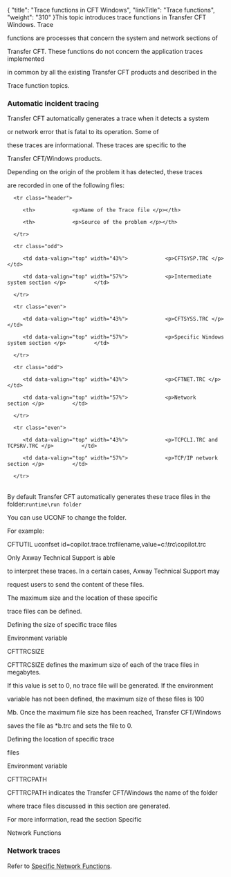 {
    "title": "Trace  functions in CFT Windows",
    "linkTitle": "Trace functions",
    "weight": "310"
}This topic introduces trace functions in Transfer CFT Windows. Trace
functions are processes that concern the system and network sections of
Transfer CFT. These functions do not concern the application traces implemented
in common by all the existing Transfer CFT products and described in the
Trace function topics.

### Automatic incident tracing

Transfer CFT automatically generates a trace when it detects a system
or network error that is fatal to its operation. Some of
these traces are informational. These traces are specific to the
Transfer CFT/Windows products.

Depending on the origin of the problem it has detected, these traces
are recorded in one of the following files:

<table data-cellspacing="0">
   <thead>
      <tr class="header">
         <th>            <p>Name of the Trace file </p></th>
         <th>            <p>Source of the problem </p></th>
      </tr>
   </thead>
   <tbody>
      <tr class="odd">
         <td data-valign="top" width="43%">            <p>CFTSYSP.TRC </p>         </td>
         <td data-valign="top" width="57%">            <p>Intermediate system section </p>         </td>
      </tr>
      <tr class="even">
         <td data-valign="top" width="43%">            <p>CFTSYSS.TRC </p>         </td>
         <td data-valign="top" width="57%">            <p>Specific Windows system section </p>         </td>
      </tr>
      <tr class="odd">
         <td data-valign="top" width="43%">            <p>CFTNET.TRC </p>         </td>
         <td data-valign="top" width="57%">            <p>Network section </p>         </td>
      </tr>
      <tr class="even">
         <td data-valign="top" width="43%">            <p>TCPCLI.TRC and TCPSRV.TRC </p>         </td>
         <td data-valign="top" width="57%">            <p>TCP/IP network section </p>         </td>
      </tr>
   </tbody>
</table>

By default Transfer CFT automatically generates these trace files in the folder:`runtime\run folder`

You can use UCONF to change the folder.
For example:

CFTUTIL uconfset id=copilot.trace.trcfilename,value=c:\\trc\\copilot.trc

Only Axway Technical Support is able
to interpret these traces. In a certain cases, Axway Technical Support may
request users to send the content of these files.

The maximum size and the location of these specific
trace files can be defined.

Defining the size of specific trace files

Environment variable

CFTTRCSIZE

CFTTRCSIZE defines the maximum size of each of the trace files in megabytes.  
If this value is set to 0, no trace file will be generated. If the environment
variable has not been defined, the maximum size of these files is 100
Mb. Once the maximum file size has been reached, Transfer CFT/Windows
saves the file as \*b.trc and sets the file to 0.

Defining the location of specific trace
files

Environment variable

CFTTRCPATH

CFTTRCPATH indicates the Transfer CFT/Windows the name of the folder
where trace files discussed in this section are generated.

For more information, read the section Specific
Network Functions

### Network traces

Refer to [Specific Network Functions](../running_cft_for_the_first_time_windows/specific_network_functions).
